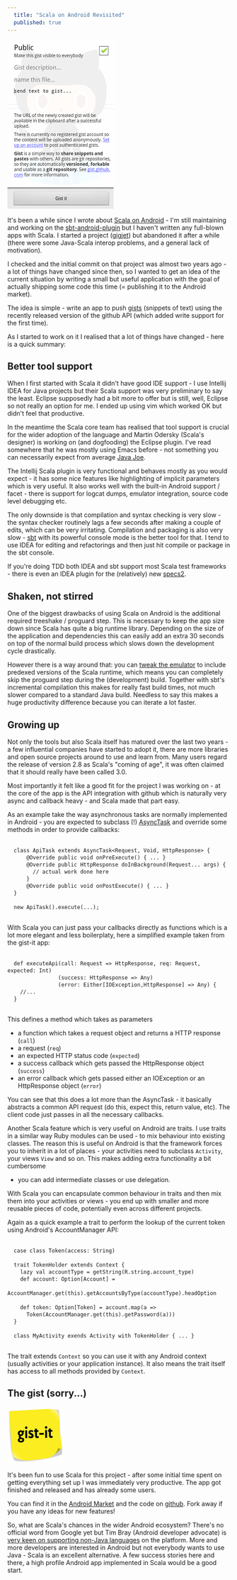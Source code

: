 ```yaml
---
  title: "Scala on Android Revisited"
  published: true
---
```

<img src="/images/gist-it.png" alt="gist-it" class="right-img"/>

It's been a while since I wrote about [Scala on Android][building...] - I'm still maintaining
and working on the [sbt-android-plugin][] but I haven't written any full-blown
apps with Scala. I started a project ([gigjet][]) but abandoned it after a
while (there were some Java-Scala interop problems, and a general lack of
motivation).

I checked and the initial commit on that project was almost two years ago - a lot of things
have changed since then, so I wanted to get an idea of the current situation by writing
a small but useful application with the goal of actually shipping some code
this time (= publishing it to the Android market).

The idea is simple - write an app to push [gists][gist] (snippets of text)
using the recently released version of the github API (which added write support for
the first time).

As I started to work on it I realised that a lot of things have changed - here
is a quick summary:

## Better tool support

When I first started with Scala it didn't have good IDE support - I use
Intellij IDEA for Java projects but their Scala support was very preliminary to
say the least.
Eclipse supposedly had a bit more to offer but is still, well, Eclipse so not really
an option for me. I ended up using vim which worked OK but didn't feel that
productive.

In the meantime the Scala core team has realised that tool
support is crucial for the wider adoption of the language and Martin Odersky
(Scala's designer) is working on (and dogfooding) the Eclipse plugin. I've read somewhere
that he was mostly using Emacs before - not something you can necessarily
expect from average [Java Joe][].

The Intellij Scala plugin is very functional and behaves mostly as you would
expect - it has some nice features like highlighting of implicit parameters which
is very useful. It also works well with the built-in Android support / facet -
there is support for logcat dumps, emulator integration, source code level
debugging etc.

The only downside is that compilation and syntax checking is very slow - the
syntax checker routinely lags a few seconds after making a couple of
edits, which can be very irritating. Compilation and packaging is also very slow -
[sbt][] with its powerful console mode is the better tool for that. I tend to
use IDEA for editing and refactorings and then just hit compile or package in
the sbt console.

If you're doing TDD both IDEA and sbt support most Scala test frameworks -
there is even an IDEA plugin for the (relatively) new [specs2][].

## Shaken, not stirred

One of the biggest drawbacks of using Scala on Android is the additional
required treeshake / proguard step. This is necessary to keep the app size down
since Scala has quite a big runtime library. Depending on the size of the
application and dependencies this can easily add an extra 30 seconds on top of
the normal build process which slows down the development cycle drastically.

However there is a way around that: you can [tweak the emulator][Tweaking the Android Emulator] 
to include predexed versions of the Scala runtime, which means you can
completely skip the proguard step during the (development) build. Together with sbt's
incremental compilation this makes for really fast build times, not much slower
compared to a standard Java build. Needless to say this makes a huge
productivity difference because you can iterate a lot faster.

## Growing up

Not only the tools but also Scala itself has matured over the last two years -
a few influential companies have started to adopt it, there are more libraries and open
source projects around to use and learn from. Many users regard the release of version
2.8 as Scala's "coming of age", it was often claimed that it should really have been called
3.0.

Most importantly it felt like a good fit for the project I was working on - at the
core of the app is the API integration with github which is naturally very
async and callback heavy - and Scala made that part easy.

As an example take the way asynchronous tasks are normally implemented in Android - you are
expected to subclass (!) [AsyncTask][] and override some methods in order to
provide callbacks:

<pre>
  <code class="java">
  class ApiTask extends AsyncTask&lt;Request, Void, HttpResponse&gt; {
      @Override public void onPreExecute() { ... }
      @Override public HttpResponse doInBackground(Request... args) {
        // actual work done here
      }
      @Override public void onPostExecute() { ... }
  }

  new ApiTask().execute(...);
   </code>
</pre>

With Scala you can just pass your callbacks directly as functions which is a
lot more elegant and less boilerplaty, here a simplified example taken from the
gist-it app:

<pre>
  <code class="scala">
  def executeApi(call: Request => HttpResponse, req: Request, expected: Int)
                (success: HttpResponse => Any)
                (error: Either[IOException,HttpResponse] => Any) {
    //...
  }
  </code>
</pre>

This defines a method which takes as parameters

  * a function which takes a request object and returns a HTTP response (`call`)
  * a request (`req`)
  * an expected HTTP status code (`expected`)
  * a success callback which gets passed the HttpResponse object (`success`)
  * an error callback which gets passed either an IOException or an
  HttpResponse object (`error`)

You can see that this does a lot more than the AsyncTask - it basically
abstracts a common API request (do this, expect this, return value, etc). The
client code just passes in all the necessary callbacks.

Another Scala feature which is very useful on Android are traits. I use traits
in a similar way Ruby modules can be used - to mix behaviour into existing
classes. The reason this is useful on Android is that the framework forces you
to inherit in a lot of places - your activities need to subclass `Activity`, your
views `View` and so on. This makes adding extra functionality a bit cumbersome
- you can add intermediate classes or use delegation.

With Scala you can encapsulate common behaviour in traits and then mix
them into your activities or views - you end up with smaller and more reusable
pieces of code, potentially even across different projects.

Again as a quick example a trait to perform the lookup of the current token
using Android's AccountManager API:

<pre>
  <code class="scala">
  case class Token(access: String)

  trait TokenHolder extends Context {
    lazy val accountType = getString(R.string.account_type)
    def account: Option[Account] =
      AccountManager.get(this).getAccountsByType(accountType).headOption

    def token: Option[Token] = account.map(a =>
      Token(AccountManager.get(this).getPassword(a)))
  }

  class MyActivity exends Activity with TokenHolder { ... }
  </code>
</pre>

The trait extends `Context` so you can use it with any Android context
(usually activities or your application instance). It also means the trait
itself has access to all methods provided by `Context`.

## The gist (sorry...)

<a href="https://market.android.com/details?id=com.zegoggles.gist">
  <img src="/images/gist-it-logo_128.png" alt="gist-it" class="left-img"/>
</a>

It's been fun to use Scala for this project - after some initial time spent on
getting everything set up I was immediately very productive. The app got finished
and released and has already some users.

You can find it in the [Android Market][gist-it] and the code on [github][].
Fork away if you have any ideas for new features!

So, what are Scala's chances in the wider Android ecosystem? There's no
official word from Google yet but Tim Bray (Android developer advocate) is
[very keen on supporting non-Java languages][Other Android Languages] on the
platform. More and more developers are interested in Android but not everybody
wants to use Java - Scala is an excellent alternative. A few success stories
here and there, a high profile Android app implemented in Scala would be a good
start.

[sbt]: http://code.google.com/p/simple-build-tool/
[gist]: https://gist.github.com/
[building...]: http://zegoggl.es/2009/12/building-android-apps-in-scala-with-sbt.html
[sbt-android-plugin]: https://github.com/jberkel/android-plugin
[gigjet]: https://github.com/jberkel/gigjet
[Java Joe]: http://www.javalobby.org/java/forums/t77854.html
[Tweaking the Android emulator]: http://lamp.epfl.ch/~michelou/android/emulator-android-sdk.html
[AsyncTask]: http://developer.android.com/reference/android/os/AsyncTask.html
[gist-it]: https://market.android.com/details?id=com.zegoggles.gist
[github]: https://github.com/jberkel/gist-it
[specs2]: http://etorreborre.github.com/specs2/
[Other Android Languages]: http://www.tbray.org/ongoing/When/201x/2010/07/28/Ruby-and-Python-on-Android
[scala-on-android]: https://groups.google.com/group/scala-on-android
